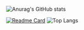 ![Anurag's GitHub stats](https://github-readme-stats.vercel.app/api?username=kralluz&show_icons=true&theme=dracula)

[![Readme Card](https://github-readme-stats.vercel.app/api/pin/?username=kralluz&repo=Projeto_Notion_BackEnd)](https://github.com/kralluz/Projeto_Notion_BackEnd) ![Top Langs](https://github-readme-stats.vercel.app/api/top-langs/?username=kralluz&hide_progress=true)


